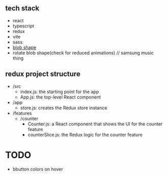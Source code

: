 
## tech stack
- react
- typescript
- redux
- vite
- sass
- [blob shape](https://www.npmjs.com/package/blobshape)
- rotate blob shape(check for reduced animations) // samsung music thing


## redux project structure
- /src
	- index.js: the starting point for the app
	- App.js: the top-level React component
- /app
	- store.js: creates the Redux store instance
- /features
	- /counter
		- Counter.js: a React component that shows the UI for the counter feature
		- counterSlice.js: the Redux logic for the counter feature


# TODO 
- bbutton colors on hover